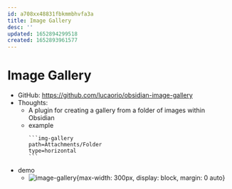 ```yaml
---
id: a708xx48831fbkmmbhvfa3a
title: Image Gallery
desc: ''
updated: 1652894299518
created: 1652893961577
---
```

# Image Gallery

- GitHub: https://github.com/lucaorio/obsidian-image-gallery
- Thoughts:
    - A plugin for creating a gallery from a folder of images within Obsidian
    - example
        ````
        ```img-gallery
        path=Attachments/Folder
        type=horizontal
        ```
        ````
- demo
    - ![image-gallery](https://github.com/lucaorio/obsidian-image-gallery/raw/main/assets/obsidian-image-gallery-examples.jpg){max-width: 300px, display: block, margin: 0 auto}